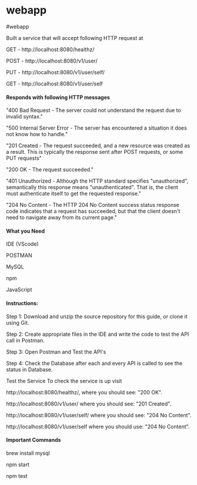 # webapp
#webapp

Built a service that will accept following HTTP request at

GET - http://localhost:8080/healthz/

POST - http://localhost:8080/v1/user/

PUT - http://localhost:8080/v1/user/self/

GET - http://localhost:8080/v1/user/self


<h4> Responds with following HTTP messages</h4>

"400 Bad Request - The server could not understand the request due to invalid syntax."

"500 Internal Server Error - The server has encountered a situation it does not know how to handle."

"201 Created - The request succeeded, and a new resource was created as a result. This is typically the response sent after POST requests, or some PUT requests"

"200 OK - The request succeeded."

"401 Unauthorized - Although the HTTP standard specifies "unauthorized", semantically this response means "unauthenticated". That is, the client must authenticate itself to get the requested response."

"204 No Content - The HTTP 204 No Content success status response code indicates that a request has succeeded, but that the client doesn't need to navigate away from its current page."

<h4>What you Need</h4>
IDE (VScode)

POSTMAN

MySQL

npm

JavaScript

<h4>Instructions:</h4>
Step 1: Download and unzip the source repository for this guide, or clone it using Git.

Step 2: Create appropriate files in the IDE and write the code to test the API call in Postman.

Step 3: Open Postman and Test the API's

Step 4: Check the Database after each and every API is called to see the status in Database.

Test the Service
To check the service is up visit

http://localhost:8080/healthz/, where you should see: "200 OK".

http://localhost:8080/v1/user/ where you should see: "201 Created".

http://localhost:8080/v1/user/self/ where you should see: "204 No Content".

http://localhost:8080/v1/user/self where you should use: "204 No Content".

<h4>Important Commands</h4>

brew install mysql

npm start

npm test